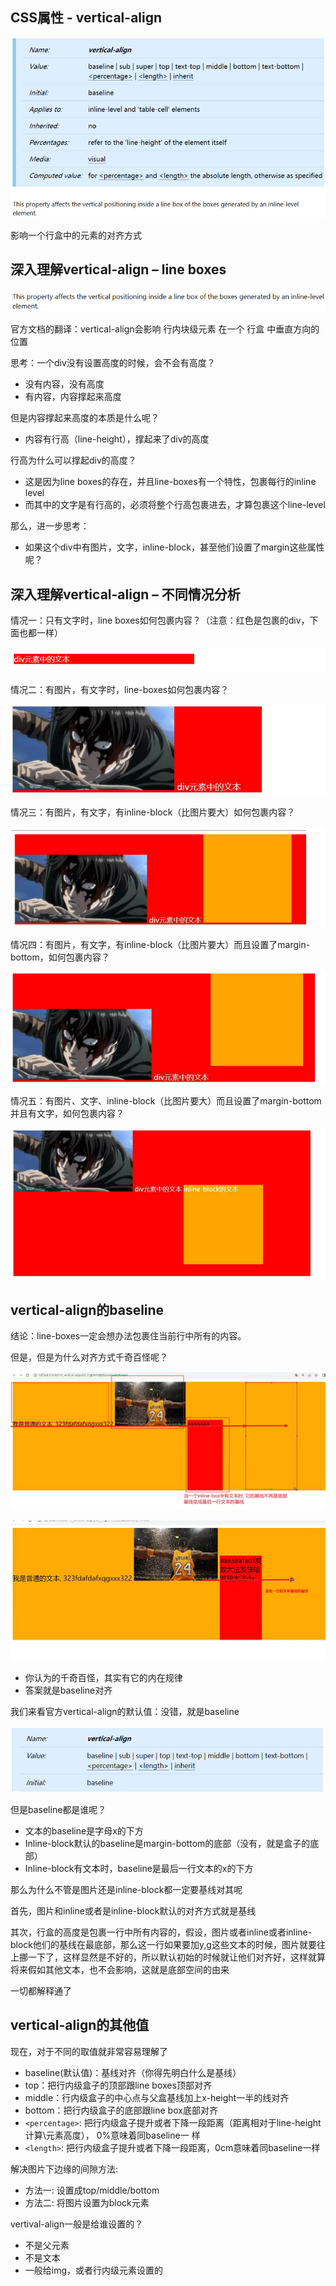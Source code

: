 ## CSS属性 - vertical-align

![image-20231218232348184](assets/21.vertical-align/image-20231218232348184.png)

影响一个行盒中的元素的对齐方式













## 深入理解vertical-align – line boxes

![image-20231218232420893](assets/21.vertical-align/image-20231218232420893.png)



官方文档的翻译：vertical-align会影响 行内块级元素 在一个 行盒 中垂直方向的位置

思考：一个div没有设置高度的时候，会不会有高度？

- 没有内容，没有高度
- 有内容，内容撑起来高度

但是内容撑起来高度的本质是什么呢？

- 内容有行高（line-height），撑起来了div的高度

行高为什么可以撑起div的高度？ 

- 这是因为line boxes的存在，并且line-boxes有一个特性，包裹每行的inline level
- 而其中的文字是有行高的，必须将整个行高包裹进去，才算包裹这个line-level

那么，进一步思考： 

- 如果这个div中有图片，文字，inline-block，甚至他们设置了margin这些属性呢？









## 深入理解vertical-align – 不同情况分析

情况一：只有文字时，line boxes如何包裹内容？（注意：红色是包裹的div，下面也都一样）

![image-20231218232538335](assets/21.vertical-align/image-20231218232538335.png)



情况二：有图片，有文字时，line-boxes如何包裹内容？

![image-20231218232552658](assets/21.vertical-align/image-20231218232552658.png)



情况三：有图片，有文字，有inline-block（比图片要大）如何包裹内容？

![image-20231218232614511](assets/21.vertical-align/image-20231218232614511.png)



情况四：有图片，有文字，有inline-block（比图片要大）而且设置了margin-bottom，如何包裹内容？

![image-20231218232640414](assets/21.vertical-align/image-20231218232640414.png)



情况五：有图片、文字、inline-block（比图片要大）而且设置了margin-bottom并且有文字，如何包裹内容？

![image-20231218232656604](assets/21.vertical-align/image-20231218232656604.png)













## vertical-align的baseline

结论：line-boxes一定会想办法包裹住当前行中所有的内容。 

但是，但是为什么对齐方式千奇百怪呢？



![image-20231220230214307](assets/21.vertical-align/image-20231220230214307.png)



![image-20231220230245436](assets/21.vertical-align/image-20231220230245436.png)

- 你认为的千奇百怪，其实有它的内在规律
- 答案就是baseline对齐

我们来看官方vertical-align的默认值：没错，就是baseline

![image-20231218232755697](assets/21.vertical-align/image-20231218232755697.png)



但是baseline都是谁呢？

- 文本的baseline是字母x的下方
- Inline-block默认的baseline是margin-bottom的底部（没有，就是盒子的底部）
- Inline-block有文本时，baseline是最后一行文本的x的下方



那么为什么不管是图片还是inline-block都一定要基线对其呢

首先，图片和inline或者是inline-block默认的对齐方式就是基线

其次，行盒的高度是包裹一行中所有内容的，假设，图片或者inline或者inline-block他们的基线在最底部，那么这一行如果要加y,g这些文本的时候，图片就要往上挪一下了，这样显然是不好的，所以默认初始的时候就让他们对齐好，这样就算将来假如其他文本，也不会影响，这就是底部空间的由来

一切都解释通了













## vertical-align的其他值

现在，对于不同的取值就非常容易理解了

- baseline(默认值)：基线对齐（你得先明白什么是基线）
- top：把行内级盒子的顶部跟line boxes顶部对齐
- middle：行内级盒子的中心点与父盒基线加上x-height一半的线对齐
- bottom：把行内级盒子的底部跟line box底部对齐
- `<percentage>`: 把行内级盒子提升或者下降一段距离（距离相对于line-height计算\元素高度）， 0%意味着同baseline一 样
- `<length>`: 把行内级盒子提升或者下降一段距离，0cm意味着同baseline一样

解决图片下边缘的间隙方法:

- 方法一: 设置成top/middle/bottom 
- 方法二: 将图片设置为block元素





vertival-align一般是给谁设置的？

- 不是父元素
- 不是文本
- 一般给img，或者行内级元素设置的





